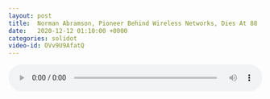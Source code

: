 ```yaml
---
layout: post
title:  Norman Abramson, Pioneer Behind Wireless Networks, Dies At 88
date:   2020-12-12 01:10:00 +0000
categories: solidot
video-id: OVv9U9AfatQ
---
```


<audio src="/assets/db4288c423d77e9dda40185e091483e3.mp3" style="width: 100%;" controls></audio>

